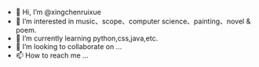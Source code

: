 - 👋 Hi, I’m @xingchenruixue
- 👀 I’m interested in music、scope、computer science、painting、novel & poem.
- 🌱 I’m currently learning python,css,java,etc.
- 💞️ I’m looking to collaborate on ...
- 📫 How to reach me ...

<!---
xingchenruixue/xingchenruixue is a ✨ special ✨ repository because its `README.md` (this file) appears on your GitHub profile.
You can click the Preview link to take a look at your changes.
--->
